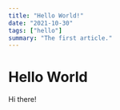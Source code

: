 ```yaml
---
title: "Hello World!"
date: "2021-10-30"
tags: ["hello"]
summary: "The first article."
---
```


# Hello World

Hi there!
